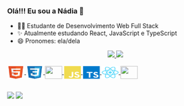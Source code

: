 ### Olá!!! Eu sou a Nádia 👋


- 👩‍💻 Estudante de Desenvolvimento Web Full Stack 
- ✨ Atualmente estudando React, JavaScript e TypeScript
- 😄 Pronomes: ela/dela


<div align="center">
  <a href="https://github.com/Nadiamizael">
  <img height="160em" src="https://github-readme-stats.vercel.app/api?username=Nadiamizael&show_icons=true&theme=radical&include_all_commits=true&count_private=true"/>
  <img height="160em" src="https://github-readme-stats.vercel.app/api/top-langs/?username=Nadiamizael&layout=compact&langs_count=7&theme=radical"/>
</div>

<div style="display: inline_block"><br>
  <img align="center" height="30" width="40" src="https://raw.githubusercontent.com/devicons/devicon/master/icons/html5/html5-original.svg">
  <img align="center" height="30" width="40" src="https://raw.githubusercontent.com/devicons/devicon/master/icons/css3/css3-original.svg">
  <img align="center" height="30" width="40"src="https://cdn.jsdelivr.net/gh/devicons/devicon/icons/bootstrap/bootstrap-original.svg" />
  <img align="center" height="30" width="40" src="https://raw.githubusercontent.com/devicons/devicon/master/icons/javascript/javascript-plain.svg">
  <img align="center" height="30" width="40" src="https://raw.githubusercontent.com/devicons/devicon/master/icons/typescript/typescript-plain.svg">
  <img align="center" height="30" width="40" src="https://raw.githubusercontent.com/devicons/devicon/master/icons/react/react-original.svg">
  <img align="center" height="30" width="40"src="https://cdn.jsdelivr.net/gh/devicons/devicon/icons/mysql/mysql-original.svg" />
</div>
  
  ##
  
  <div>
    
   <a href = "nadia.mizael@gmail.com"><img src="https://img.shields.io/badge/Gmail-D14836?style=for-the-badge&logo=gmail&logoColor=white" target="_blank"></a>
  <a href="https://www.linkedin.com/in/nadiamizael/" target="_blank"><img src="https://img.shields.io/badge/-LinkedIn-%230077B5?style=for-the-badge&logo=linkedin&logoColor=white" target="_blank"></a> 
       
  </div>
